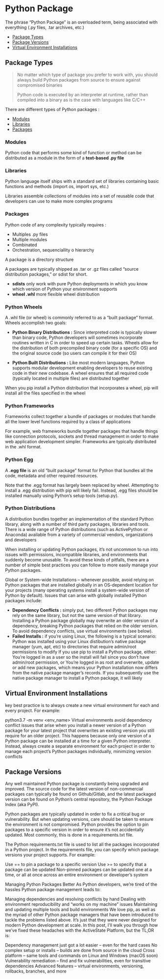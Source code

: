 # Python Package

The phrase “Python Package” is an overloaded term, being associated with everything (.py files, .tar archives, etc.)

- [Package Types](#package-types)
- [Package Versions](#package-versions)
- [Virtual Environment Installations](#virtual-environment-installations)





## Package Types

>No matter which type of package you prefer to work with, you should always build Python packages from source to ensure against compromised binaries
>
>Python code is executed by an interpreter at runtime, rather than compiled into a binary as is the case with languages like C/C++

There are different types of Python packages :

- [Modules](#modules)
- [Libraries](#libraries)
- [Packages](#packages)



### Modules

Python code that performs some kind of function or method can be distributed as a module in the form of a **text-based .py file**



### Libraries

Python language itself ships with a standard set of libraries containing basic functions and methods (import os, import sys, etc.)

Libraries assemble collections of modules into a set of reusable code that developers can use to make more complex programs



### Packages

Python code of any complexity typically requires :

* Multiples .py files
* Multiple modules
* Combinated
* Orchestration, sequenciallity o  hierarchy

A package is a directory structure

A packages are typically shipped as .tar or .gz files called “source distribution packages,” or sdist for short. 

* **sdists** only work with pure Python deployments in which you know which version of Python your environment supports
* **wheel .whl** more flexible wheel distribution





### Python Wheels

A .whl file (or wheel) is commonly referred to as a “built package” format. Wheels accomplish two goals:

* **Python Binary Distributions :** Since interpreted code is typically slower than binary code, Python developers will sometimes incorporate routines written in C in order to speed up certain tasks. Wheels allow for the distribution of both precompiled binary code (for a specific OS) and the original source code (so users can compile it for their OS)
    
* **Python Built Distributions :** Like most modern languages, Python supports modular development enabling developers to reuse existing code in their new codebase. A wheel ensures that all required code (typically located in multiple files) are distributed together

When you pip install a Python distribution that incorporates a wheel, pip will install all the files specified in the wheel



### Python Frameworks

Frameworks collect together a bundle of packages or modules that handle all the lower level functions required by a class of applications

For example, web frameworks bundle together packages that handle things like connection protocols, sockets and thread management in order to make web application development simpler. Frameworks are typically distributed in the .whl format.




### Python Egg

A **.egg file** is an old “built package” format for Python that bundles all the code, metadata and other required resources.

Note that the .egg format has largely been replaced by wheel. Attempting to install a .egg distribution with pip will likely fail. Instead, .egg files should be installed manually using Python’s setup tools (setup.py).




### Python Distributions

A distribution bundles together an implementation of the standard Python library, along with a number of third party packages, libraries and tools. There is a wide range of Python distributions (such as ActivePython or Anaconda) available from a variety of commercial vendors, organizations and developers


When installing or updating Python packages, it’s not uncommon to run into issues with permissions, incompatible libraries, and environments that suddenly become unusable. To avoid these kinds of pitfalls, there are a number of simple best practices you can follow to more easily manage your Python packages. 

Global or System-wide Installations – whenever possible, avoid relying on Python packages that are installed globally in an OS-dependent location for your projects (many operating systems install a system-wide version of Python by default). Issues that can arise with globally installed Python packages include:

* **Dependency Conflicts :** simply put, two different Python packages may rely on the same library, but not the same version of that library. Installing a Python package globally may overwrite an older version of a dependency, breaking Python packages that relied on the older version. To avoid dependency conflicts, use virtual environments (see below).
* **Failed Installs :** if you’re using Linux, the following is a typical scenario:
Python was installed using your Linux distibution’s native package manager (yum, apt, etc) to directories that require admin/root permissions to modify
If you use pip to install a Python package, either:
You’re logged in as a user so the install will fail since you don’t have admin/root permission, or
You’re logged in as root and overwrite, update or add new packages, which means your Python installation now differs from the native package manager’s records. If you subsequently use the native package manager to install a Python package, it will likely





## Virtual Environment Installations

key best practice is to always create a new virtual environment for each and every project. For example:

python3.7 -m venv <env_name>
Virtual environments avoid dependency conflict issues that arise when you install a newer version of a Python package for your latest project that overwrites an existing version you still require for an older project. This happens because only one version of a Python package can be installed at a time for a given Python interpreter. Instead, always create a separate environment for each project in order to manage each project’s Python packages individually, minimizing version conflicts





## Package Versions

Any well maintained Python package is constantly being upgraded and improved. The source code for the latest version of non-commercial packages can typically be found on Github/Gitlab, and the latest packaged version can be found on Python’s central repository, the Python Package Index (aka PyPI).

Python packages are typically updated in order to fix a critical bug or vulnerability. But when updating versions, care should be taken to ensure the environment is not compromised. Python provides the option to pin packages to a specific version in order to ensure it’s not accidentally updated. Most commonly, this is done in a requirements.txt file. 

The Python requirements.txt file is used to list all the packages incorporated in a Python project. In the requirements file, you can specify which package versions your project supports. For example:

Use == to pin a package to a specific version
Use >= to specify that a package can be updated
Non-pinned packages can be updated one at a time, or all at once across an entire environment or developer’s system

Managing Python Packages Better
As Python developers, we’re tired of the hassles Python package management leads to:

Managing dependencies and resolving conflicts by hand
Dealing with environment reproducibility and “works on my machine” issues
Maintaining and updating multiple tools and build environments
We love pip, as well as the myriad of other Python package managers that have been introduced to tackle the problems listed above. It’s just that they were never designed for modern Python development at scale. In this post, I’ll walk you through how we’ve fixed these headaches with the ActiveState Platform, but the TL;DR is:

Dependency management just got a lot easier – even for the hard cases
No complex setup or installs – builds are done from source in the cloud
Cross platform – same tools and commands on Linux and Windows (macOS soon)
Vulnerability remediation – find and fix vulnerabilities, even for transitive dependencies
Advanced features – virtual environments, versioning, rollbacks, branches, and more